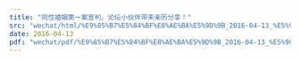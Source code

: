```yaml
---
title: "同性婚姻第一案宣判，论坛小伙伴带来亲历分享！"
src: "wechat/html/%E9%85%B7%E5%84%BF%E8%AE%BA%E5%9D%9B_2016-04-13_%E5%90%8C%E6%80%A7%E5%A9%9A%E5%A7%BB%E7%AC%AC%E4%B8%80%E6%A1%88%E5%AE%A3%E5%88%A4%EF%BC%8C%E8%AE%BA%E5%9D%9B%E5%B0%8F%E4%BC%99%E4%BC%B4%E5%B8%A6%E6%9D%A5%E4%BA%B2%E5%8E%86%E5%88%86%E4%BA%AB%EF%BC%81.html"
date: 2016-04-13
pdf: "wechat/pdf/%E9%85%B7%E5%84%BF%E8%AE%BA%E5%9D%9B_2016-04-13_%E5%90%8C%E6%80%A7%E5%A9%9A%E5%A7%BB%E7%AC%AC%E4%B8%80%E6%A1%88%E5%AE%A3%E5%88%A4%EF%BC%8C%E8%AE%BA%E5%9D%9B%E5%B0%8F%E4%BC%99%E4%BC%B4%E5%B8%A6%E6%9D%A5%E4%BA%B2%E5%8E%86%E5%88%86%E4%BA%AB%EF%BC%81.pdf"
---
```

